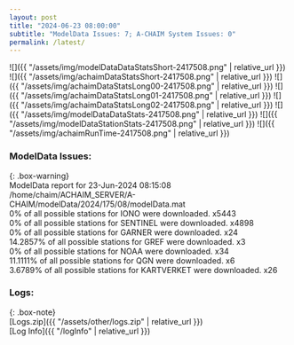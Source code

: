 ```yaml
---
layout: post
title: "2024-06-23 08:00:00"
subtitle: "ModelData Issues: 7; A-CHAIM System Issues: 0"
permalink: /latest/
---
```


![]({{ "/assets/img/modelDataDataStatsShort-2417508.png" | relative_url }})
![]({{ "/assets/img/achaimDataStatsShort-2417508.png" | relative_url }})
![]({{ "/assets/img/achaimDataStatsLong00-2417508.png" | relative_url }})
![]({{ "/assets/img/achaimDataStatsLong01-2417508.png" | relative_url }})
![]({{ "/assets/img/achaimDataStatsLong02-2417508.png" | relative_url }})
![]({{ "/assets/img/modelDataDataStats-2417508.png" | relative_url }})
![]({{ "/assets/img/modelDataStationStats-2417508.png" | relative_url }})
![]({{ "/assets/img/achaimRunTime-2417508.png" | relative_url }})


### ModelData Issues:  
  
{: .box-warning}  
 ModelData report for 23-Jun-2024 08:15:08   
 /home/chaim/ACHAIM_SERVER/A-CHAIM/modelData/2024/175/08/modelData.mat   
 0% of all possible stations for IONO were downloaded. x5443   
 0% of all possible stations for SENTINEL were downloaded. x4898   
 0% of all possible stations for GARNER were downloaded. x24   
 14.2857% of all possible stations for GREF were downloaded. x3   
 0% of all possible stations for NOAA were downloaded. x34   
 11.1111% of all possible stations for QGN were downloaded. x6   
 3.6789% of all possible stations for KARTVERKET were downloaded. x26   
  


### Logs:  
  
{: .box-note}  
[Logs.zip]({{ "/assets/other/logs.zip" | relative_url }})  
[Log Info]({{ "/logInfo" | relative_url }})  
